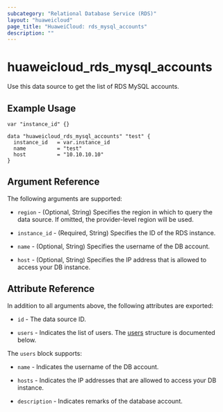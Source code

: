 ```yaml
---
subcategory: "Relational Database Service (RDS)"
layout: "huaweicloud"
page_title: "HuaweiCloud: rds_mysql_accounts"
description: ""
---
```


# huaweicloud_rds_mysql_accounts

Use this data source to get the list of RDS MySQL accounts.

## Example Usage

```hcl
var "instance_id" {}

data "huaweicloud_rds_mysql_accounts" "test" {
  instance_id   = var.instance_id
  name          = "test"
  host          = "10.10.10.10"
}
```

## Argument Reference

The following arguments are supported:

* `region` - (Optional, String) Specifies the region in which to query the data source.
  If omitted, the provider-level region will be used.

* `instance_id` - (Required, String) Specifies the ID of the RDS instance.

* `name` - (Optional, String) Specifies the username of the DB account.

* `host` - (Optional, String) Specifies the IP address that is allowed to access your DB instance.

## Attribute Reference

In addition to all arguments above, the following attributes are exported:

* `id` - The data source ID.

* `users` - Indicates the list of users.
  The [users](#RDS_mysql_users) structure is documented below.

<a name="RDS_mysql_users"></a>
The `users` block supports:

* `name` - Indicates the username of the DB account.

* `hosts` - Indicates the IP addresses that are allowed to access your DB instance.

* `description` - Indicates remarks of the database account.
